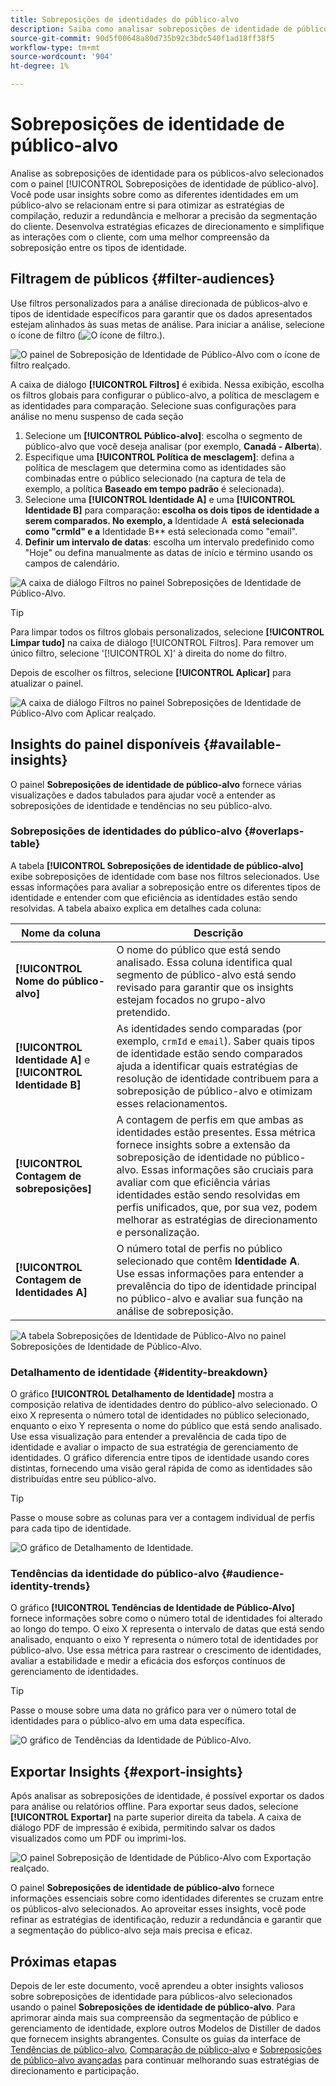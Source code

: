 ```yaml
---
title: Sobreposições de identidades do público-alvo
description: Saiba como analisar sobreposições de identidade de público-alvo usando o painel Sobreposições de identidade de público-alvo. Filtre públicos, especifique políticas de mesclagem e examine as relações de identidade para tomar decisões orientadas por dados.
source-git-commit: 90d5f00648a80d735b92c3bdc540f1ad18ff38f5
workflow-type: tm+mt
source-wordcount: '904'
ht-degree: 1%

---
```


# Sobreposições de identidade de público-alvo

Analise as sobreposições de identidade para os públicos-alvo selecionados com o painel [!UICONTROL Sobreposições de identidade de público-alvo]. Você pode usar insights sobre como as diferentes identidades em um público-alvo se relacionam entre si para otimizar as estratégias de compilação, reduzir a redundância e melhorar a precisão da segmentação do cliente. Desenvolva estratégias eficazes de direcionamento e simplifique as interações com o cliente, com uma melhor compreensão da sobreposição entre os tipos de identidade.

## Filtragem de públicos {#filter-audiences}

Use filtros personalizados para a análise direcionada de públicos-alvo e tipos de identidade específicos para garantir que os dados apresentados estejam alinhados às suas metas de análise. Para iniciar a análise, selecione o ícone de filtro (![O ícone de filtro.](../../../images/icons/filter-icon-white.png)).

![O painel de Sobreposição de Identidade de Público-Alvo com o ícone de filtro realçado.](../../images/sql-insights-query-pro-mode/templates/audience-identity-overlaps-filter-icon.png)

A caixa de diálogo **[!UICONTROL Filtros]** é exibida. Nessa exibição, escolha os filtros globais para configurar o público-alvo, a política de mesclagem e as identidades para comparação. Selecione suas configurações para análise no menu suspenso de cada seção

1. Selecione um **[!UICONTROL Público-alvo]**: escolha o segmento de público-alvo que você deseja analisar (por exemplo, **Canadá - Alberta**).
2. Especifique uma **[!UICONTROL Política de mesclagem]**: defina a política de mesclagem que determina como as identidades são combinadas entre o público selecionado (na captura de tela de exemplo, a política **Baseado em tempo padrão** é selecionada).
3. Selecione uma **[!UICONTROL Identidade A]** e uma **[!UICONTROL Identidade B]** para comparação&#x200B;**: escolha os dois tipos de identidade a serem comparados. No exemplo, a &#x200B;** Identidade A **&#x200B; está selecionada como &quot;crmId&quot; e a &#x200B;** Identidade B** está selecionada como &quot;email&quot;.
4. **Definir um intervalo de datas**: escolha um intervalo predefinido como &quot;Hoje&quot; ou defina manualmente as datas de início e término usando os campos de calendário.

![A caixa de diálogo Filtros no painel Sobreposições de Identidade de Público-Alvo.](../../images/sql-insights-query-pro-mode/templates/audience-identity-overlaps-filters-dialog.png)

>[!TIP]
>
>Para limpar todos os filtros globais personalizados, selecione **[!UICONTROL Limpar tudo]** na caixa de diálogo [!UICONTROL Filtros]. Para remover um único filtro, selecione &#39;[!UICONTROL X]&#39; à direita do nome do filtro.

Depois de escolher os filtros, selecione **[!UICONTROL Aplicar]** para atualizar o painel.

![A caixa de diálogo Filtros no painel Sobreposições de Identidade de Público-Alvo com Aplicar realçado.](../../images/sql-insights-query-pro-mode/templates/audience-identity-overlaps-apply-filters.png)

## Insights do painel disponíveis {#available-insights}

O painel **Sobreposições de identidade de público-alvo** fornece várias visualizações e dados tabulados para ajudar você a entender as sobreposições de identidade e tendências no seu público-alvo.

### Sobreposições de identidades do público-alvo {#overlaps-table}

A tabela **[!UICONTROL Sobreposições de identidade de público-alvo]** exibe sobreposições de identidade com base nos filtros selecionados. Use essas informações para avaliar a sobreposição entre os diferentes tipos de identidade e entender com que eficiência as identidades estão sendo resolvidas. A tabela abaixo explica em detalhes cada coluna:

| Nome da coluna | Descrição |
|-----------------|-------------------------------|
| **[!UICONTROL Nome do público-alvo]** | O nome do público que está sendo analisado. Essa coluna identifica qual segmento de público-alvo está sendo revisado para garantir que os insights estejam focados no grupo-alvo pretendido. |
| **[!UICONTROL Identidade A]** e **[!UICONTROL Identidade B]** | As identidades sendo comparadas (por exemplo, `crmId` e `email`). Saber quais tipos de identidade estão sendo comparados ajuda a identificar quais estratégias de resolução de identidade contribuem para a sobreposição de público-alvo e otimizam esses relacionamentos. |
| **[!UICONTROL Contagem de sobreposições]** | A contagem de perfis em que ambas as identidades estão presentes. Essa métrica fornece insights sobre a extensão da sobreposição de identidade no público-alvo. Essas informações são cruciais para avaliar com que eficiência várias identidades estão sendo resolvidas em perfis unificados, que, por sua vez, podem melhorar as estratégias de direcionamento e personalização. |
| **[!UICONTROL Contagem de Identidades A]** | O número total de perfis no público selecionado que contêm **Identidade A**. Use essas informações para entender a prevalência do tipo de identidade principal no público-alvo e avaliar sua função na análise de sobreposição. |

![A tabela Sobreposições de Identidade de Público-Alvo no painel Sobreposições de Identidade de Público-Alvo.](../../images/sql-insights-query-pro-mode/templates/audience-identity-overlaps-chart.png)

### Detalhamento de identidade {#identity-breakdown}

O gráfico **[!UICONTROL Detalhamento de Identidade]** mostra a composição relativa de identidades dentro do público-alvo selecionado. O eixo X representa o número total de identidades no público selecionado, enquanto o eixo Y representa o nome do público que está sendo analisado. Use essa visualização para entender a prevalência de cada tipo de identidade e avaliar o impacto de sua estratégia de gerenciamento de identidades. O gráfico diferencia entre tipos de identidade usando cores distintas, fornecendo uma visão geral rápida de como as identidades são distribuídas entre seu público-alvo.

>[!TIP]
>
>Passe o mouse sobre as colunas para ver a contagem individual de perfis para cada tipo de identidade.

![O gráfico de Detalhamento de Identidade.](../../images/sql-insights-query-pro-mode/templates/identity-breakdown-chart.png)

### Tendências da identidade do público-alvo {#audience-identity-trends}

O gráfico **[!UICONTROL Tendências de Identidade de Público-Alvo]** fornece informações sobre como o número total de identidades foi alterado ao longo do tempo. O eixo X representa o intervalo de datas que está sendo analisado, enquanto o eixo Y representa o número total de identidades por público-alvo. Use essa métrica para rastrear o crescimento de identidades, avaliar a estabilidade e medir a eficácia dos esforços contínuos de gerenciamento de identidades.

>[!TIP]
>
>Passe o mouse sobre uma data no gráfico para ver o número total de identidades para o público-alvo em uma data específica.

![O gráfico de Tendências da Identidade de Público-Alvo.](../../images/sql-insights-query-pro-mode/templates/audience-identity-trends-chart.png)

## Exportar Insights {#export-insights}

Após analisar as sobreposições de identidade, é possível exportar os dados para análise ou relatórios offline. Para exportar seus dados, selecione **[!UICONTROL Exportar]** na parte superior direita da tabela. A caixa de diálogo PDF de impressão é exibida, permitindo salvar os dados visualizados como um PDF ou imprimi-los.

![O painel Sobreposição de Identidade de Público-Alvo com Exportação realçado.](../../images/sql-insights-query-pro-mode/templates/audience-identity-overlaps-export.png)

O painel **Sobreposições de identidade de público-alvo** fornece informações essenciais sobre como identidades diferentes se cruzam entre os públicos-alvo selecionados. Ao aproveitar esses insights, você pode refinar as estratégias de identificação, reduzir a redundância e garantir que a segmentação do público-alvo seja mais precisa e eficaz.

## Próximas etapas

Depois de ler este documento, você aprendeu a obter insights valiosos sobre sobreposições de identidade para públicos-alvo selecionados usando o painel **Sobreposições de identidade de público-alvo**. Para aprimorar ainda mais sua compreensão da segmentação de público e gerenciamento de identidade, explore outros Modelos de Distiller de dados que fornecem insights abrangentes. Consulte os guias da interface de [Tendências de público-alvo](./trends.md), [Comparação de público-alvo](./comparison.md) e [Sobreposições de público-alvo avançadas](./overlaps.md) para continuar melhorando suas estratégias de direcionamento e participação.

